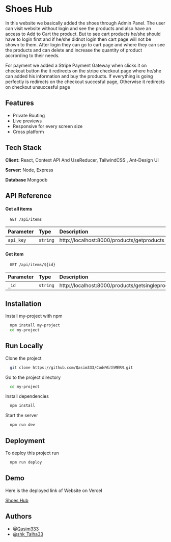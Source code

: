 
# Shoes Hub

In this website we basically added the shoes through  Admin Panel.
The user can visit website without login and see the products and also have an access to Add to Cart the product. But to see cart products he/she should  have to login first and if he/she didnot login then cart page will not be shown to them. After login they can go to cart page and where they can see the products and can delete and increase the quantity of product accrording to their needs.

For payment we added a Stripe Payment Gateway when clicks it on checkout button the it redirects on the stripe checkout page where he/she can added his information and buy the products. If everything is going perfectly is redirects on the checkout succesful page, Otherwise it redirects on checkout unsuccesful page


## Features

- Private Routing
- Live previews
- Responsive for every screen size
- Cross platform


## Tech Stack

**Client:** React, Context API And UseReducer, TailwindCSS , Ant-Design UI

**Server:** Node, Express

**Database** Mongodb


## API Reference

#### Get all items

```http
  GET /api/items
```

| Parameter | Type     | Description                |
| :-------- | :------- | :------------------------- |
| `api_key` | `string` |  http://localhost:8000/products/getproducts |

#### Get item

```http
  GET /api/items/${id}
```

| Parameter | Type     | Description                       |
| :-------- | :------- | :-------------------------------- |
| `_id`      | `string` |  http://localhost:8000/products/getsingleproduct/65803148f9ae2d3ea3144f30 |




## Installation

Install my-project with npm

```bash
  npm install my-project
  cd my-project
```
    
## Run Locally

Clone the project

```bash
  git clone https://github.com/Qasim333/CodeWithMERN.git
```

Go to the project directory

```bash
  cd my-project
```

Install dependencies

```bash
  npm install
```

Start the server

```bash
  npm run dev
```


## Deployment

To deploy this project run

```bash
  npm run deploy
```


## Demo

Here is the deployed link of Website on Vercel 

  [Shoes Hub](https://khazany-clone.vercel.app/)

## Authors

- [@Qasim333](https://github.com/Qasim333/) 
- [@shk_Talha33](https://github.com/shkTalha33/)

